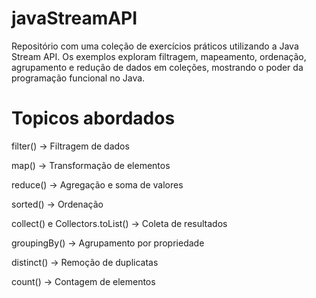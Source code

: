 # javaStreamAPI
Repositório com uma coleção de exercícios práticos utilizando a Java Stream API. Os exemplos exploram filtragem, mapeamento, ordenação, agrupamento e redução de dados em coleções, mostrando o poder da programação funcional no Java.

# Topicos abordados

filter() → Filtragem de dados

map() → Transformação de elementos

reduce() → Agregação e soma de valores

sorted() → Ordenação

collect() e Collectors.toList() → Coleta de resultados

groupingBy() → Agrupamento por propriedade

distinct() → Remoção de duplicatas

count() → Contagem de elementos
